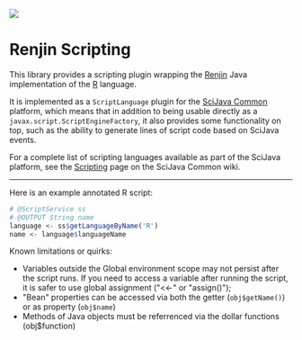 [![](https://github.com/scijava/scripting-renjin/actions/workflows/build-main.yml/badge.svg)](https://github.com/scijava/scripting-renjin/actions/workflows/build-main.yml)

# Renjin Scripting

This library provides a scripting plugin wrapping the [Renjin](http://www.renjin.org/)
Java implementation of the [R](http://www.r-project.org/) language.

It is implemented as a `ScriptLanguage` plugin for the [SciJava
Common](https://github.com/scijava/scijava-common) platform, which means that
in addition to being usable directly as a `javax.script.ScriptEngineFactory`,
it also provides some functionality on top, such as the ability to generate
lines of script code based on SciJava events.

For a complete list of scripting languages available as part of the SciJava
platform, see the
[Scripting](https://github.com/scijava/scijava-common/wiki/Scripting) page on
the SciJava Common wiki.

-----

Here is an example annotated R script:
```R
# @ScriptService ss
# @OUTPUT String name
language <- ss$getLanguageByName('R')
name <- language$languageName
```

Known limitations or quirks:

* Variables outside the Global environment scope may not persist after the script runs. If you need to access a variable after running the script, it is safer to use global assignment ("<<-" or "assign()");
* "Bean" properties can be accessed via both the getter (`obj$getName()`) or as property (`obj$name`)
* Methods of Java objects must be referrenced via the dollar functions (obj$function)
